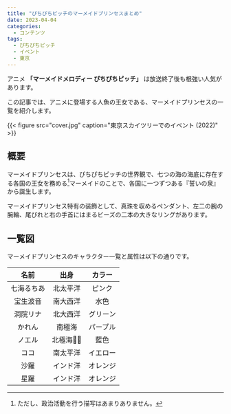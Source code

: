 ```yaml
---
title: "ぴちぴちピッチのマーメイドプリンセスまとめ"
date: 2023-04-04
categories:
  - コンテンツ
tags:
  - ぴちぴちピッチ
  - イベント
  - 東京
---
```


アニメ **「マーメイドメロディー ぴちぴちピッチ」** は放送終了後も根強い人気があります。

この記事では、アニメに登場する人魚の王女である、マーメイドプリンセスの一覧を紹介します。

{{< figure src="cover.jpg" caption="東京スカイツリーでのイベント (2022)" >}}

## 概要

マーメイドプリンセスは、ぴちぴちピッチの世界観で、七つの海の海底に存在する各国の王女を務める[^1]マーメイドのことで、各国に一つずつある『誓いの泉』から誕生します。

マーメイドプリンセス特有の装飾として、真珠を収めるペンダント、左二の腕の腕輪、尾びれと右の手首にはまるビーズの二本の大きなリングがあります。

<!--more-->

## 一覧図

マーメイドプリンセスのキャラクター一覧と属性は以下の通りです。

|    名前    |   出身   |  カラー  |
| :--------: | :------: | :------: |
| 七海るちあ | 北太平洋 |  ピンク  |
|  宝生波音  | 南大西洋 |   水色   |
|  洞院リナ  | 北大西洋 | グリーン |
|   かれん   |  南極海  | パープル |
|   ノエル   | 北極海🐻‍❄️ |   藍色   |
|    ココ    | 南太平洋 | イエロー |
|    沙羅    | インド洋 | オレンジ |
|    星羅    | インド洋 | オレンジ |

[^1]: ただし、政治活動を行う描写はあまりありません。
